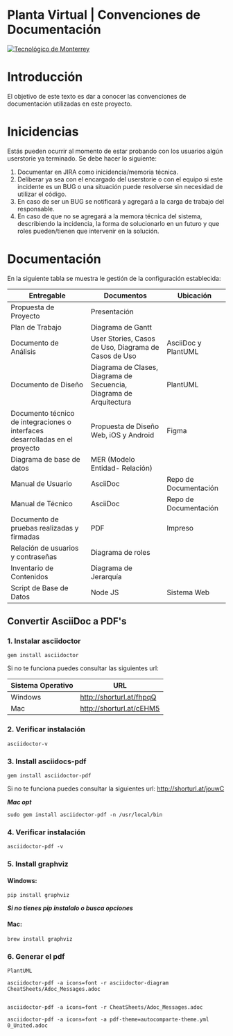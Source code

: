 # Planta Virtual | Convenciones de Documentación

[![Tecnológico de Monterrey](https://i.pinimg.com/originals/52/9d/ba/529dba25b1b6b5dfc697b90a08c3cf9a.png)](https://tec.mx/es/queretaro)

# Introducción 
El objetivo de este texto es dar a conocer las convenciones de documentación utilizadas en este proyecto.

# Inicidencias
Estás pueden ocurrir al momento de estar probando con los usuarios algún userstorie ya terminado. Se debe hacer lo siguiente:

1. Documentar en JIRA como inicidencia/memoria técnica.
2. Deliberar ya sea con el encargado del userstorie o con el equipo si este incidente es un BUG o una situación puede resolverse sin necesidad de utilizar el código.
3. En caso de ser un BUG se notificará y agregará a la carga de trabajo del responsable.
4. En caso de que no se agregará a la memora técnica del sistema, describiendo la incidencia, la forma de solucionarlo en un futuro y que roles pueden/tienen que intervenir en la solución.

# Documentación
En la siguiente tabla se muestra le gestión de la configuración establecida:

| Entregable | Documentos | Ubicación
| ------ | ------ | ------  
| Propuesta de Proyecto | Presentación |
| Plan de Trabajo | Diagrama de Gantt |
| Documento de Análisis | User Stories, Casos de Uso, Diagrama de Casos de Uso | AsciiDoc y PlantUML
| Documento de Diseño | Diagrama de Clases, Diagrama de Secuencia, Diagrama de Arquitectura | PlantUML
| Documento técnico de integraciones o interfaces desarrolladas en el proyecto | Propuesta de Diseño Web, iOS y Android | Figma
| Diagrama de base de datos | MER (Modelo Entidad- Relación) | 
| Manual de Usuario | AsciiDoc | Repo de Documentación |  
| Manual de Técnico | AsciiDoc | Repo de Documentación |  
| Documento de pruebas realizadas y firmadas | PDF | Impreso
| Relación de usuarios y contraseñas | Diagrama de roles |
| Inventario de Contenidos | Diagrama de Jerarquía |
| Script de Base de Datos | Node JS | Sistema Web

## Convertir AsciiDoc a PDF's
### 1. Instalar asciidoctor

    gem install asciidoctor   
    
Si no te funciona puedes consultar las siguientes url:

| Sistema Operativo | URL |
| ----------------- | ----------------- |
| Windows | http://shorturl.at/fhpqQ |
| Mac | http://shorturl.at/cEHM5 |    

### 2. Verificar instalación 
    
    asciidoctor-v

### 3. Install asciidocs-pdf

    gem install asciidoctor-pdf

Si no te funciona puedes consultar la siguientes url: http://shorturl.at/jouwC

***Mac opt***
    
    sudo gem install asciidoctor-pdf -n /usr/local/bin

### 4. Verificar instalación
    
    asciidoctor-pdf -v

### 5. Install graphviz
#### Windows:

    pip install graphviz

***Si no tienes pip instalalo o busca opciones***

#### Mac:

    brew install graphviz

### 6. Generar el pdf
    
    PlantUML
    
    asciidoctor-pdf -a icons=font -r asciidoctor-diagram CheatSheets/Adoc_Messages.adoc  


    asciidoctor-pdf -a icons=font -r CheatSheets/Adoc_Messages.adoc  

    asciidoctor-pdf -a icons=font -a pdf-theme=autocomparte-theme.yml 0_United.adoc